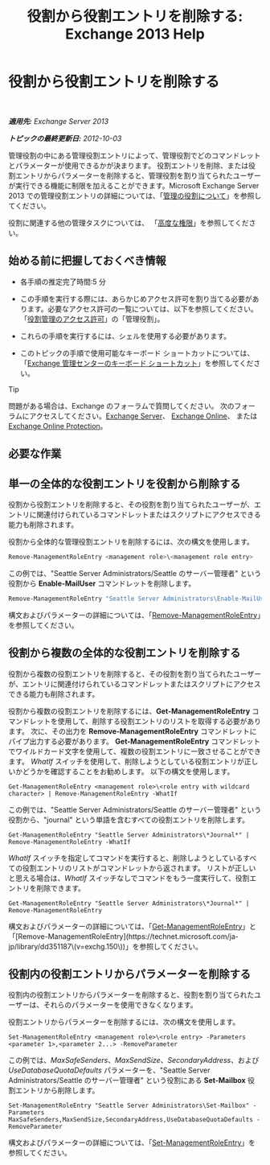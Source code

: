 ﻿---
title: '役割から役割エントリを削除する: Exchange 2013 Help'
TOCTitle: 役割から役割エントリを削除する
ms:assetid: 4736367a-750f-44d3-8a20-5149bd35e9ff
ms:mtpsurl: https://technet.microsoft.com/ja-jp/library/Dd297947(v=EXCHG.150)
ms:contentKeyID: 49896230
ms.date: 04/24/2018
mtps_version: v=EXCHG.150
ms.translationtype: HT
---

# 役割から役割エントリを削除する

 

_**適用先:** Exchange Server 2013_

_**トピックの最終更新日:** 2012-10-03_

管理役割の中にある管理役割エントリによって、管理役割でどのコマンドレットとパラメーターが使用できるかが決まります。 役割エントリを削除、または役割エントリからパラメーターを削除すると、管理役割を割り当てられたユーザーが実行できる機能に制限を加えることができます。Microsoft Exchange Server 2013 での管理役割エントリの詳細については、「[管理の役割について](understanding-management-roles-exchange-2013-help.md)」を参照してください。

役割に関連する他の管理タスクについては、 「[高度な権限](advanced-permissions-exchange-2013-help.md)」を参照してください。

## 始める前に把握しておくべき情報

  - 各手順の推定完了時間:5 分

  - この手順を実行する際には、あらかじめアクセス許可を割り当てる必要があります。必要なアクセス許可の一覧については、以下を参照してください。「[役割管理のアクセス許可](role-management-permissions-exchange-2013-help.md)」の「管理役割」。

  - これらの手順を実行するには、シェルを使用する必要があります。

  - このトピックの手順で使用可能なキーボード ショートカットについては、「[Exchange 管理センターのキーボード ショートカット](keyboard-shortcuts-in-the-exchange-admin-center-exchange-online-protection-help.md)」を参照してください。


> [!TIP]
> 問題がある場合は、Exchange のフォーラムで質問してください。 次のフォーラムにアクセスしてください。<A href="https://go.microsoft.com/fwlink/p/?linkid=60612">Exchange Server</A>、 <A href="https://go.microsoft.com/fwlink/p/?linkid=267542">Exchange Online</A>、 または <A href="https://go.microsoft.com/fwlink/p/?linkid=285351">Exchange Online Protection</A>。



## 必要な作業

## 単一の全体的な役割エントリを役割から削除する

役割から役割エントリを削除すると、その役割を割り当てられたユーザーが、エントリに関連付けられているコマンドレットまたはスクリプトにアクセスできる能力も削除されます。

役割から全体的な管理役割エントリを削除するには、次の構文を使用します。

```powershell
Remove-ManagementRoleEntry <management role>\<management role entry>
```

この例では、"Seattle Server Administrators/Seattle のサーバー管理者" という役割から **Enable-MailUser** コマンドレットを削除します。

```powershell
Remove-ManagementRoleEntry "Seattle Server Administrators\Enable-MailUser"
```

構文およびパラメーターの詳細については、「[Remove-ManagementRoleEntry](https://technet.microsoft.com/ja-jp/library/dd351187\(v=exchg.150\))」を参照してください。

## 役割から複数の全体的な役割エントリを削除する

役割から複数の役割エントリを削除すると、その役割を割り当てられたユーザーが、エントリに関連付けられているコマンドレットまたはスクリプトにアクセスできる能力も削除されます。

役割から複数の役割エントリを削除するには、**Get-ManagementRoleEntry** コマンドレットを使用して、削除する役割エントリのリストを取得する必要があります。 次に、その出力を **Remove-ManagementRoleEntry** コマンドレットにパイプ出力する必要があります。 **Get-ManagementRoleEntry** コマンドレットでワイルドカード文字を使用して、複数の役割エントリに一致させることができます。 *WhatIf* スイッチを使用して、削除しようとしている役割エントリが正しいかどうかを確認することをお勧めします。 以下の構文を使用します。

    Get-ManagementRoleEntry <management role>\<role entry with wildcard character> | Remove-ManagementRoleEntry -WhatIf

この例では、"Seattle Server Administrators/Seattle のサーバー管理者" という役割から、"journal" という単語を含むすべての役割エントリを削除します。

    Get-ManagementRoleEntry "Seattle Server Administrators\*Journal*" | Remove-ManagementRoleEntry -WhatIf

*WhatIf* スイッチを指定してコマンドを実行すると、削除しようとしているすべての役割エントリのリストがコマンドレットから返されます。 リストが正しいと思える場合は、*WhatIf* スイッチなしでコマンドをもう一度実行して、役割エントリを削除できます。

    Get-ManagementRoleEntry "Seattle Server Administrators\*Journal*" | Remove-ManagementRoleEntry

構文およびパラメーターの詳細については、「[Get-ManagementRoleEntry](https://technet.microsoft.com/ja-jp/library/dd335210\(v=exchg.150\))」と「[Remove-ManagementRoleEntry](https://technet.microsoft.com/ja-jp/library/dd351187\(v=exchg.150\))」を参照してください。

## 役割内の役割エントリからパラメーターを削除する

役割内の役割エントリからパラメーターを削除すると、役割を割り当てられたユーザーは、それらのパラメーターを使用できなくなります。

役割エントリからパラメーターを削除するには、次の構文を使用します。

    Set-ManagementRoleEntry <management role>\<role entry> -Parameters <parameter 1>,<parameter 2...> -RemoveParameter

この例では、*MaxSafeSenders*、*MaxSendSize*、*SecondaryAddress*、および*UseDatabaseQuotaDefaults* パラメーターを、"Seattle Server Administrators/Seattle のサーバー管理者" という役割にある **Set-Mailbox** 役割エントリから削除します。

    Set-ManagementRoleEntry "Seattle Server Administrators\Set-Mailbox" -Parameters MaxSafeSenders,MaxSendSize,SecondaryAddress,UseDatabaseQuotaDefaults -RemoveParameter

構文およびパラメーターの詳細については、「[Set-ManagementRoleEntry](https://technet.microsoft.com/ja-jp/library/dd351162\(v=exchg.150\))」を参照してください。

